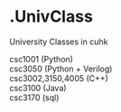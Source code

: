 # .UnivClass
 University Classes in cuhk

csc1001 (Python)  
csc3050 (Python + Verilog)  
csc3002,3150,4005 (C++)  
csc3100 (Java)  
csc3170 (sql)  
